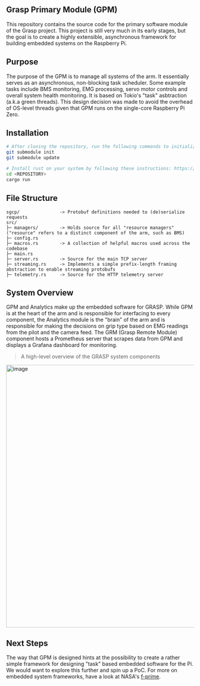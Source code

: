 ## Grasp Primary Module (GPM)
This repository contains the source code for the primary software module of the Grasp project. This project is still very much in its early stages, but the goal is to create a highly extensible, asynchronous framework for building embedded systems on the Raspberry Pi.

## Purpose
The purpose of the GPM is to manage all systems of the arm. It essentially serves as an asynchronous, non-blocking task scheduler. Some example tasks include BMS monitoring, EMG processing, servo motor controls and overall system health monitoring. It is based on Tokio's "task" asbtraction (a.k.a green threads). This design decision was made to avoid the overhead of OS-level threads given that GPM runs on the single-core Raspberry Pi Zero.

## Installation
```bash
# After cloning the repository, run the following commands to initialize the `sgcp` submodule
git submodule init
git submodule update

# Install rust on your system by following these instructions: https://www.rust-lang.org/tools/install
cd <REPOSITORY>
cargo run
```
## File Structure
```
sgcp/               -> Protobuf definitions needed to (de)serialize requests
src/                
├─ managers/        -> Holds source for all "resource managers" ("resource" refers to a distinct component of the arm, such as BMS)
├─ config.rs       
├─ macros.rs        -> A collection of helpful macros used across the codebase
├─ main.rs          
├─ server.rs        -> Source for the main TCP server
├─ streaming.rs     -> Implements a simple prefix-length framing abstraction to enable streaming protobufs
├─ telemetry.rs     -> Source for the HTTP telemetry server       
```

## System Overview
GPM and Analytics make up the embedded software for GRASP. While GPM is at the heart of the arm and is responsible for interfacing to every component, the Analytics module is the "brain" of the arm and is responsible for making the decisions on grip type based on EMG readings from the pilot and the camera feed. The GRM (Grasp Remote Module) component hosts a Prometheus server that scrapes data from GPM and displays a Grafana dashboard for monitoring.

> A high-level overview of the GRASP system components
<p align="left">
  <img width="705" alt="image" src="https://github.com/user-attachments/assets/b0cfa099-0c1a-48e3-a561-07305f334a5e">
</p>

## Next Steps
The way that GPM is designed hints at the possibility to create a rather simple framework for designing "task" based embedded software for the Pi. We would want to explore this further and spin up a PoC. For more on embedded system frameworks, have a look at NASA's [f-prime](https://github.com/nasa/fprime).
